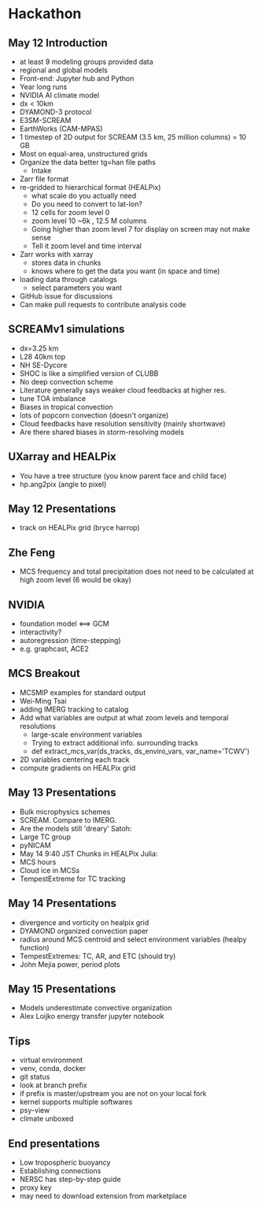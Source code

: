 # Hackathon
## May 12 Introduction
* at least 9 modeling groups provided data
* regional and global models
* Front-end: Jupyter hub and Python
* Year long runs
* NVIDIA AI climate model
* dx < 10km
* DYAMOND-3 protocol
* E3SM-SCREAM
* EarthWorks (CAM-MPAS)
* 1 timestep of 2D output for SCREAM (3.5 km, 25 million columns) = 10 GB
* Most on equal-area, unstructured grids
* Organize the data better tg=han file paths
  * Intake
* Zarr file format
* re-gridded to hierarchical format (HEALPix)
  * what scale do you actually need
  * Do you need to convert to lat-lon?
  * 12 cells for zoom level 0
  * zoom level 10 ~6k , 12.5 M columns
  * Going higher than zoom level 7 for display on screen may not make sense
  * Tell it zoom level and time interval
* Zarr works with xarray
  * stores data in chunks
  * knows where to get the data you want (in space and time)
* loading data through catalogs
  * select parameters you want
* GitHub issue for discussions
* Can make pull requests to contribute analysis code
## SCREAMv1 simulations
* dx=3.25 km
* L28 40km top
* NH SE-Dycore
* SHOC is like a simplified version of CLUBB
* No deep convection scheme
* Literature generally says weaker cloud feedbacks at higher res.
* tune TOA imbalance
* Biases in tropical convection
 * lots of popcorn convection (doesn't organize)
* Cloud feedbacks have resolution sensitivity (mainly shortwave)
* Are there shared biases in storm-resolving models
## UXarray and HEALPix
* You have a tree structure (you know parent face and child face)
* hp.ang2pix (angle to pixel)
## May 12 Presentations
* track on HEALPix grid (bryce harrop)
## Zhe Feng
* MCS frequency and total precipitation does not need to be calculated at high zoom level (6 would be okay)
## NVIDIA
* foundation model <==> GCM
* interactivity?
* autoregression (time-stepping)
 * e.g. graphcast, ACE2
## MCS Breakout
* MCSMIP examples for standard output
* Wei-Ming Tsai
* adding IMERG tracking to catalog
* Add what variables are output at what zoom levels and temporal resolutions
  * large-scale environment variables
  * Trying to extract additional info. surrounding tracks
  * def extract_mcs_var(ds_tracks, ds_enviro_vars, var_name='TCWV')
* 2D variables centering each track
* compute gradients on HEALPix grid
## May 13 Presentations
* Bulk microphysics schemes
* SCREAM. Compare to IMERG.
* Are the models still 'dreary'
Satoh:
* Large TC group
* pyNICAM
* May 14 9:40 JST Chunks in HEALPix
Julia:
* MCS hours
* Cloud ice in MCSs
* TempestExtreme for TC tracking
## May 14 Presentations
* divergence and vorticity on healpix grid
* DYAMOND organized convection paper
* radius around MCS centroid and select environment variables (healpy function)
* TempestExtremes: TC, AR, and ETC (should try)
* John Mejia power, period plots
## May 15 Presentations
* Models underestimate convective organization
* Alex Loijko energy transfer jupyter notebook
## Tips
* virtual environment
* venv, conda, docker
* git status
* look at branch prefix
* if prefix is master/upstream you are not on your local fork
* kernel supports multiple softwares
* psy-view
* climate unboxed
## End presentations
* Low tropospheric buoyancy
* Establishing connections
* NERSC has step-by-step guide
* proxy key
* may need to download extension from marketplace
